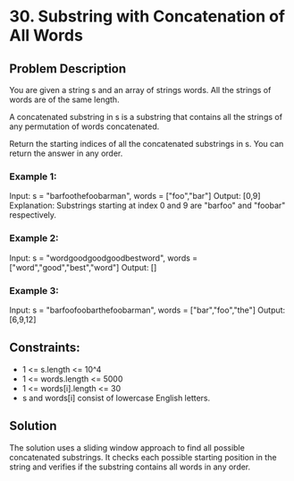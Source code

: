 # 30. Substring with Concatenation of All Words

## Problem Description

You are given a string s and an array of strings words. All the strings of words are of the same length.

A concatenated substring in s is a substring that contains all the strings of any permutation of words concatenated.

Return the starting indices of all the concatenated substrings in s. You can return the answer in any order.

### Example 1:
Input: s = "barfoothefoobarman", words = ["foo","bar"]
Output: [0,9]
Explanation: Substrings starting at index 0 and 9 are "barfoo" and "foobar" respectively.

### Example 2:
Input: s = "wordgoodgoodgoodbestword", words = ["word","good","best","word"]
Output: []

### Example 3:
Input: s = "barfoofoobarthefoobarman", words = ["bar","foo","the"]
Output: [6,9,12]

## Constraints:
- 1 <= s.length <= 10^4
- 1 <= words.length <= 5000
- 1 <= words[i].length <= 30
- s and words[i] consist of lowercase English letters.

## Solution
The solution uses a sliding window approach to find all possible concatenated substrings. It checks each possible starting position in the string and verifies if the substring contains all words in any order. 